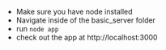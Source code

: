 - Make sure you have node installed
- Navigate inside of the basic_server folder
- run `node app`
- check out the app at http://localhost:3000